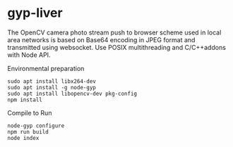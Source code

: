 # gyp-liver

The OpenCV camera photo stream push to browser scheme used in local area networks is based on Base64 encoding in JPEG format and transmitted using websocket. Use POSIX multithreading and C/C++addons with Node API.

Environmental preparation

```shell
sudo apt install libx264-dev
sudo apt install -g node-gyp
sudo apt install libopencv-dev pkg-config
npm install
```

Compile to Run

```shell
node-gyp configure
npm run build
node index
```